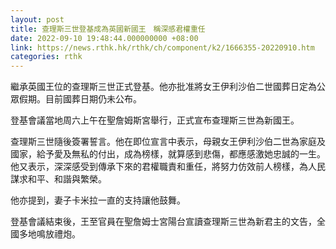 ```yaml
---
layout: post
title: 查理斯三世登基成為英國新國王　稱深感君權重任
date: 2022-09-10 19:48:44.000000000 +08:00
link: https://news.rthk.hk/rthk/ch/component/k2/1666355-20220910.htm
categories: rthk
---
```


繼承英國王位的查理斯三世正式登基。他亦批准將女王伊利沙伯二世國葬日定為公眾假期。目前國葬日期仍未公布。

登基會議當地周六上午在聖詹姆斯宮舉行，正式宣布查理斯三世為新國王。

查理斯三世隨後簽署誓言。他在即位宣言中表示，母親女王伊利沙伯二世為家庭及國家，給予愛及無私的付出，成為榜樣，就算感到悲傷，都應感激她忠誠的一生。他又表示，深深感受到傳承下來的君權職責和重任，將努力仿效前人榜樣，為人民謀求和平、和諧與繁榮。

他亦提到，妻子卡米拉一直的支持讓他鼓舞。

登基會議結束後，王至官員在聖詹姆士宮陽台宣讀查理斯三世為新君主的文告，全國多地鳴放禮炮。
